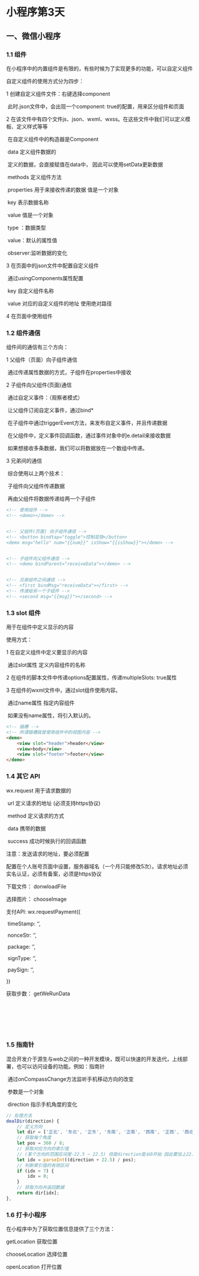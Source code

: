 # 小程序第3天



## 一、微信小程序

### 1.1 组件

在小程序中的内置组件是有限的，有些时候为了实现更多的功能，可以自定义组件

自定义组件的使用方式分为四步：

 1 创建自定义组件文件：右键选择component

​		 此时.json文件中，会出现一个component: true的配置，用来区分组件和页面

 2 在该文件中有四个文件js、json、wxml、wxss。在这些文件中我们可以定义模板、定义样式等等

​		 在自定义组件中的构造器是Component  

​		 data 定义组件数据的

​				 定义的数据，会直接赋值在data中， 因此可以使用setData更新数据

​		 methods 定义组件方法

​		 properties 用于来接收传递的数据 值是一个对象

​				 key      表示数据名称

​				 value 值是一个对象

​				 		type ：数据类型 

​						value：默认的属性值 

​						observer:监听数据的变化

 3 在页面中的json文件中配置自定义组件

​		 通过usingComponents属性配置

​				 key   自定义组件名称

​				 value 对应的自定义组件的地址 使用绝对路径

 4 在页面中使用组件

### 1.2 组件通信

组件间的通信有三个方向：

 1 父组件（页面）向子组件通信

​		 通过传递属性数据的方式，子组件在properties中接收

 2 子组件向父组件(页面)通信

​		 通过自定义事件：（观察者模式）

​		 让父组件订阅自定义事件，通过bind*

​		 在子组件中通过triggerEvent方法，来发布自定义事件，并且传递数据

​		 在父组件中，定义事件回调函数，通过事件对象中的e.detail来接收数据

​				 如果想接收多条数据，我们可以将数据放在一个数组中传递。 

 3 兄弟间的通信

​		 综合使用以上两个技术：

​				 子组件向父组件传递数据

​				 再由父组件将数据传递给两一个子组件

```html
<!-- 使用组件 -->
<!-- <demo></demo> -->


<!-- 父组件(页面) 向子组件通信 -->
<!-- <button bindtap="toggle">控制显隐</button>
<demo msg="hello" num="{{num}}" isShow="{{isShow}}"></demo> -->


<!-- 子组件向父组件通信 -->
<!-- <demo bindParent="receiveData"></demo> -->


<!-- 兄弟组件之间通信 -->
<!-- <first bindMsg="receiveData"></first> -->
<!-- 传递给另一个子组件 -->
<!-- <second msg="{{msg}}"></second> -->

```



### 1.3 slot 组件

用于在组件中定义显示的内容

使用方式：

 1 在自定义组件中定义要显示的内容

​		 通过slot属性 定义内容组件的名称

 2 在组件的脚本文件中传递options配置属性，传递multipleSlots: true属性

 3 在组件的wxml文件中，通过slot组件使用内容。

​		 通过name属性 指定内容组件

​		 如果没有name属性，将引入默认的。



```html
<!-- 插槽 -->
<!-- 所谓插槽就是使用组件中的视图内容 -->
<demo>
    <view slot="header">header</view>
    <view>body</view>
    <view slot="footer">footer</view>
</demo>
```



### 1.4 其它 API

wx.request  用于请求数据的

​		 url 定义请求的地址 (必须支持https协议)

​		 method 定义请求的方式

​		 data 携带的数据

​		 success 成功时候执行的回调函数

注意：发送请求的地址，要必须配置

​		配置在个人账号页面中设置，服务器域名（一个月只能修改5次）。请求地址必须实名认证，必须有备案，必须是https协议

下载文件： donwloadFile

选择图片： chooseImage

支付API: wx.requestPayment({

​		 timeStamp: ‘’,

​		 nonceStr: ‘’,

​		 package: ‘’,

​		 signType: ‘’,

​		 paySign: ‘’,

 })

获取步数： getWeRunData





​	

​	

​	

### 1.5 指南针

混合开发介于源生与web之间的一种开发模块，既可以快速的开发迭代，上线部署，也可以访问设备的功能。例如：指南针

​	通过onCompassChange方法监听手机移动方向的改变

​		 参数是一个对象 

​		 direction 指示手机角度的变化

```js
// 处理方法
dealDir(direction) {
    // 定义方向
    let dir = ['正北', '东北', '正东', '东南', '正南', '西南', '正西', '西北'];
    // 获取每个角度
    let pos = 360 / 8;
    // 获取对应方向的索引值 
    // (某个方向的范围区间是-22.5 ~ 22.5) 但是direction是从0开始 因此要加上22.5
    let idx = parseInt((direction + 22.5) / pos);
    // 判断索引值的有效区间
    if (idx > 7) {
        idx = 0;
    }
    // 获取方向并返回数据
    return dir[idx];
},

```

### 1.6 打卡小程序

在小程序中为了获取位置信息提供了三个方法：

 getLocation 获取位置

 chooseLocation 选择位置

 openLocation 打开位置




